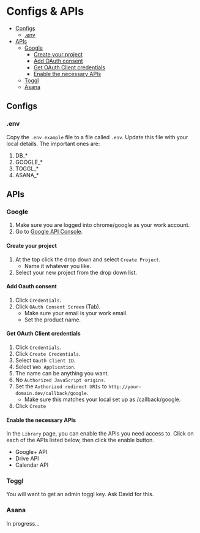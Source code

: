 # Configs & APIs

- [Configs](#configs)
    - [.env](#configs-env)
- [APIs](#apis)
    - [Google](#apis-google)
        - [Create your project](#apis-google-project)
        - [Add OAuth consent](#apis-google-consent)
        - [Get OAuth Client credentials](#apis-google-credentials)
        - [Enable the necessary APIs](#apis-google-library)
    - [Toggl](#apis-toggl)
    - [Asana](#apis-asana)

<a name="configs"></a>
## Configs
<a name="configs-env"></a>
### .env
Copy the `.env.example` file to a file called `.env`.  Update this file with your local details.  The important ones are:

1. DB_*
1. GOOGLE_*
1. TOGGL_*
1. ASANA_*

<a name="apis"></a>
## APIs
<a name="apis-google"></a>
### Google
1. Make sure you are logged into chrome/google as your work account.
1. Go to [Google API Console](https://console.developers.google.com/apis/).

<a name="apis-google-project"></a>
#### Create your project
1. At the top click the drop down and select `Create Project`.  
    - Name it whatever you like.
1. Select your new project from the drop down list.
    
<a name="apis-google-consent"></a>
#### Add Oauth consent
1. Click `Credentials`.
1. Click `OAuth Consent Screen` (Tab).
    - Make sure your email is your work email.
    - Set the product name.
    
<a name="apis-google-credentials"></a>
#### Get OAuth Client credentials
1. Click `Credentials`.
1. Click `Create Credentials`.
1. Select `Oauth Client ID`.
1. Select `Web Application`.
1. The name can be anything you want.
1. No `Authorized JavaScript origins`.
1. Set the `Authorized redirect URIs` to `http://your-domain.dev/callback/google`.
    - Make sure this matches your local set up as <your site>/callback/google.
1. Click `Create`
    
<a name="apis-google-library"></a>
#### Enable the necessary APIs
In the `Library` page, you can enable the APIs you need access to.  Click on each of the APIs listed below, then click 
the enable button.

- Google+ API
- Drive API
- Calendar API
        
<a name="apis-toggl"></a>
### Toggl
You will want to get an admin toggl key.  Ask David for this.

<a name="apis-asana"></a>
### Asana
In progress...
